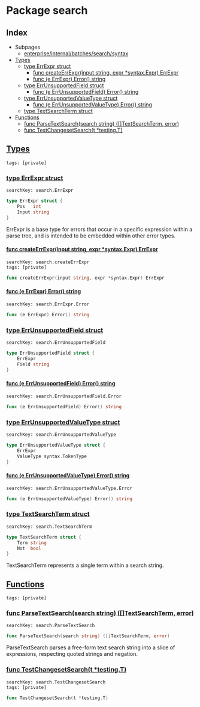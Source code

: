 # Package search

## Index

* Subpages
  * [enterprise/internal/batches/search/syntax](search/syntax.md)
* [Types](#type)
    * [type ErrExpr struct](#ErrExpr)
        * [func createErrExpr(input string, expr *syntax.Expr) ErrExpr](#createErrExpr)
        * [func (e ErrExpr) Error() string](#ErrExpr.Error)
    * [type ErrUnsupportedField struct](#ErrUnsupportedField)
        * [func (e ErrUnsupportedField) Error() string](#ErrUnsupportedField.Error)
    * [type ErrUnsupportedValueType struct](#ErrUnsupportedValueType)
        * [func (e ErrUnsupportedValueType) Error() string](#ErrUnsupportedValueType.Error)
    * [type TextSearchTerm struct](#TextSearchTerm)
* [Functions](#func)
    * [func ParseTextSearch(search string) ([]TextSearchTerm, error)](#ParseTextSearch)
    * [func TestChangesetSearch(t *testing.T)](#TestChangesetSearch)


## <a id="type" href="#type">Types</a>

```
tags: [private]
```

### <a id="ErrExpr" href="#ErrExpr">type ErrExpr struct</a>

```
searchKey: search.ErrExpr
```

```Go
type ErrExpr struct {
	Pos   int
	Input string
}
```

ErrExpr is a base type for errors that occur in a specific expression within a parse tree, and is intended to be embedded within other error types. 

#### <a id="createErrExpr" href="#createErrExpr">func createErrExpr(input string, expr *syntax.Expr) ErrExpr</a>

```
searchKey: search.createErrExpr
tags: [private]
```

```Go
func createErrExpr(input string, expr *syntax.Expr) ErrExpr
```

#### <a id="ErrExpr.Error" href="#ErrExpr.Error">func (e ErrExpr) Error() string</a>

```
searchKey: search.ErrExpr.Error
```

```Go
func (e ErrExpr) Error() string
```

### <a id="ErrUnsupportedField" href="#ErrUnsupportedField">type ErrUnsupportedField struct</a>

```
searchKey: search.ErrUnsupportedField
```

```Go
type ErrUnsupportedField struct {
	ErrExpr
	Field string
}
```

#### <a id="ErrUnsupportedField.Error" href="#ErrUnsupportedField.Error">func (e ErrUnsupportedField) Error() string</a>

```
searchKey: search.ErrUnsupportedField.Error
```

```Go
func (e ErrUnsupportedField) Error() string
```

### <a id="ErrUnsupportedValueType" href="#ErrUnsupportedValueType">type ErrUnsupportedValueType struct</a>

```
searchKey: search.ErrUnsupportedValueType
```

```Go
type ErrUnsupportedValueType struct {
	ErrExpr
	ValueType syntax.TokenType
}
```

#### <a id="ErrUnsupportedValueType.Error" href="#ErrUnsupportedValueType.Error">func (e ErrUnsupportedValueType) Error() string</a>

```
searchKey: search.ErrUnsupportedValueType.Error
```

```Go
func (e ErrUnsupportedValueType) Error() string
```

### <a id="TextSearchTerm" href="#TextSearchTerm">type TextSearchTerm struct</a>

```
searchKey: search.TextSearchTerm
```

```Go
type TextSearchTerm struct {
	Term string
	Not  bool
}
```

TextSearchTerm represents a single term within a search string. 

## <a id="func" href="#func">Functions</a>

```
tags: [private]
```

### <a id="ParseTextSearch" href="#ParseTextSearch">func ParseTextSearch(search string) ([]TextSearchTerm, error)</a>

```
searchKey: search.ParseTextSearch
```

```Go
func ParseTextSearch(search string) ([]TextSearchTerm, error)
```

ParseTextSearch parses a free-form text search string into a slice of expressions, respecting quoted strings and negation. 

### <a id="TestChangesetSearch" href="#TestChangesetSearch">func TestChangesetSearch(t *testing.T)</a>

```
searchKey: search.TestChangesetSearch
tags: [private]
```

```Go
func TestChangesetSearch(t *testing.T)
```

